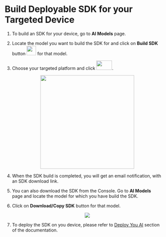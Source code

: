 # Build Deployable SDK for your Targeted Device

1. To build an SDK for your device, go to __AI Models__ page. 

2. Locate the model you want to build the SDK for and click on __Build SDK__ button <img src="../img/console/AI Models/BuildSDKButton.png" height=30 width=30> for that model.

3. Choose your targeted platform and click <img src="../img/console/AI Models/BuildButton.png" height=30 width=50>.

    <p align="center">
    <img src="../img/console/AI Models/BuildSDK-ARM32.png" height=300>
    </p>

4. When the SDK build is completed, you will get an email notification, with an SDK download link.

5. You can also download the SDK from the Console. Go to __AI Models__ page and locate the model for which you have build the SDK.

6. Click on __Download/Copy SDK__ button for that model. 

    <p align="center">
    <img src="../img/console/AI Models/PreTrainedModels-SDKBuilt.png">
    </p>

7. To deploy the SDK on you device, please refer to [Deploy You AI](/en/latest/installation/) section of the documentation.